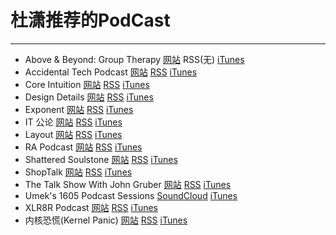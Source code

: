 # 杜潇推荐的PodCast

------

* Above & Beyond: Group Therapy [网站](http://www.aboveandbeyond.nu/abgt) RSS(无) [iTunes](https://itunes.apple.com/us/podcast/above-beyond-group-therapy/id286889904)
* Accidental Tech Podcast [网站](http://atp.fm) [RSS](http://atp.fm/episodes?format=rss) [iTunes](https://itunes.apple.com/us/podcast/accidental-tech-podcast/id617416468)
* Core Intuition [网站](http://www.coreint.org) [RSS](http://www.coreint.org/podcast.xml) [iTunes](http://phobos.apple.com/WebObjects/MZStore.woa/wa/viewPodcast?id=281777685)
* Design Details [网站](http://spec.fm/podcasts/design-details) [RSS](http://simplecast.fm/podcasts/1034/rss) [iTunes](https://itunes.apple.com/us/podcast/design-details/id947191070)
* Exponent [网站](http://exponent.fm) [RSS](http://exponent.fm/feed/) [iTunes](https://itunes.apple.com/us/podcast/exponent/id826420969)
* IT 公论 [网站](https://ipn.li/itgonglun/) [RSS](https://ipn.li/itgonglun/feed) [iTunes](https://itunes.apple.com/cn/podcast/id747497890)
* Layout [网站](http://layout.fm) [RSS](http://layout.fm/rss) [iTunes](https://itunes.apple.com/ca/podcast/layout/id1050276556)
* RA Podcast [网站](http://www.residentadvisor.net/podcast.aspx) [RSS](http://www.residentadvisor.net/xml/podcast.xml) [iTunes](http://itunes.apple.com/en/podcast/resident-advisor/id129673441)
* Shattered Soulstone [网站](http://www.shatteredsoulstone.com) [RSS](http://feeds.feedburner.com/shatteredstone) [iTunes](http://itunes.apple.com/ca/podcast/shattered-soulstone-your-diablo/id472602587)
* ShopTalk [网站](http://shoptalkshow.com) [RSS](http://shoptalkshow.com/feed/podcast/) [iTunes](http://itunes.apple.com/podcast/id493890455)
* The Talk Show With John Gruber [网站](https://daringfireball.net/thetalkshow/) [RSS](https://daringfireball.net/thetalkshow/rss) [iTunes](https://itunes.apple.com/us/podcast/the-talk-show-with-john-gruber/id528458508)
* Umek's 1605 Podcast Sessions [SoundCloud](https://soundcloud.com/umek-promo-mixes) [iTunes](https://itunes.apple.com/us/podcast/umeks-1605-podcast-sessions/id304115727)
* XLR8R Podcast [网站](https://www.xlr8r.com/podcasts/) [RSS](https://www.xlr8r.com/feed/) [iTunes](https://itunes.apple.com/us/podcast/xlr8r-podcasts/id971475163)
* 内核恐慌(Kernel Panic)  [网站](https://ipn.li/kernelpanic/) [RSS](https://ipn.li/kernelpanic/feed) [iTunes](https://itunes.apple.com/cn/podcast/id928916244)
